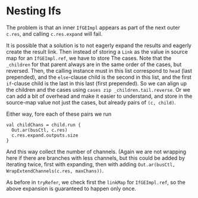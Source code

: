 # Nesting Ifs

The problem is that an inner `IfGEImpl` appears as part of the
next outer `c.res`, and calling `c.res.expand` will fail.

It is possible that a solution is to not eagerly expand the results
and eagerly create the result link. Then instead of storing a `Link`
as the value in source map for an `IfGEImpl.ref`, we have to store
The cases. Note that the `_children` for that parent always are
in the same order of the cases, but reversed. Then, the calling
instance must in this list correspond to `head` (last prepended),
and the `else`-clause child is the second in this list, and the
first `if`-clause child is the last in this last (first prepended). 
So we can align up the children and the cases using
`cases zip _children.tail.reverse`. Or we can add a bit of overhead
and make it easier to understand, and store in the source-map value
not just the cases, but already pairs of `(c, child)`. 

Either way, fore each of these pairs we run

    val childChans = child.run {
      Out.ar(busCtl, c.res)
      c.res.expand.outputs.size
    }

And this way collect the number of channels. (Again we are not
wrapping here if there are branches with less channels, but this
could be added by iterating twice, first with expanding, then with
adding `Out.ar(busCtl, WrapExtendChannels(c.res, maxChans))`.

As before in `tryRefer`, we check first the `linkMap` for `IfGEImpl.ref`,
so the above expansion is guaranteed to happen only once.

